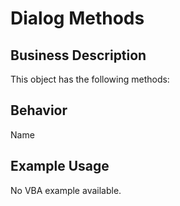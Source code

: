 # Dialog Methods

## Business Description
This object has the following methods:

## Behavior
Name

## Example Usage
No VBA example available.